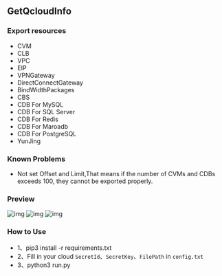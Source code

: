 ## GetQcloudInfo
### Export resources
- CVM
- CLB
- VPC
- EIP
- VPNGateway
- DirectConnectGateway
- BindWidthPackages
- CBS
- CDB For MySQL
- CDB For SQL Server
- CDB For Redis
- CDB For Maroadb
- CDB For PostgreSQL
- YunJing

### Known Problems
- Not set Offset and Limit,That means if the number of CVMs and CDBs exceeds 100, they cannot be exported properly.

### Preview

![img](https://www.cloudcared.cn/wp-content/uploads/2019/01/img1.png)
![img](https://www.cloudcared.cn/wp-content/uploads/2019/01/img2.png)
![img](https://www.cloudcared.cn/wp-content/uploads/2019/01/img3.png)

### How to Use

- 1、pip3 install -r requirements.txt
- 2、Fill in your cloud `SecretId`、`SecretKey`、`FilePath` in `config.txt`
- 3、python3 run.py